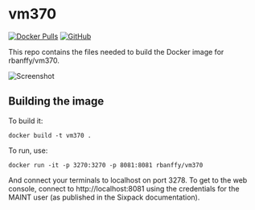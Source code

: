 # vm370

[![Docker Pulls](https://img.shields.io/docker/pulls/rbanffy/vm370.svg)](https://hub.docker.com/r/rbanffy/vm370/)
[![GitHub](https://img.shields.io/github/license/rbanffy/vm370.svg)](https://github.com/rbanffy/vm370)

This repo contains the files needed to build the Docker image for rbanffy/vm370.

![Screenshot](https://raw.githubusercontent.com/wiki/rbanffy/vm370/screenshot.png)

## Building the image

To build it:

```shell
docker build -t vm370 .
```

To run, use:

```shell
docker run -it -p 3270:3270 -p 8081:8081 rbanffy/vm370
```

And connect your terminals to localhost on port 3278. To get to the web console, connect
to http://localhost:8081 using the credentials for the MAINT user (as published in the
Sixpack documentation).
